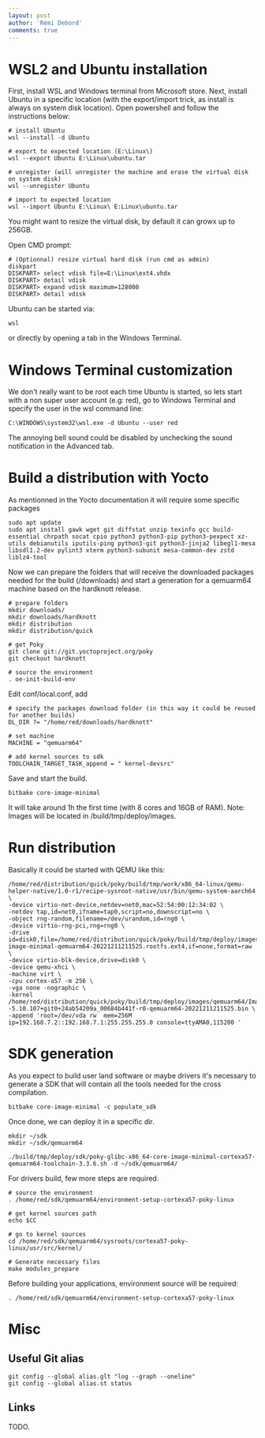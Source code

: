 ```yaml
---
layout: post
author: 'Rémi Debord'
comments: true
---
```


# WSL2 and Ubuntu installation

First, install WSL and Windows terminal from Microsoft store.
Next, install Ubuntu in a specific location (with the export/import trick, as install is always on system disk location).
Open powershell and follow the instructions below:
```
# install Ubuntu
wsl --install -d Ubuntu

# export to expected location (E:\Linux\)
wsl --export Ubuntu E:\Linux\ubuntu.tar

# unregister (will unregister the machine and erase the virtual disk on system disk)
wsl --unregister Ubuntu

# import to expected location
wsl --import Ubuntu E:\Linux\ E:Linux\ubuntu.tar
```
You might want to resize the virtual disk, by default it can growx up to 256GB.

Open CMD prompt:
```
# (Optionnal) resize virtual hard disk (run cmd as admin)
diskpart
DISKPART> select vdisk file=E:\Linux\ext4.vhdx
DISKPART> detail vdisk
DISKPART> expand vdisk maximum=128000
DISKPART> detail vdisk
```
Ubuntu can be started via:
```
wsl
```
or directly by opening a tab in the Windows Terminal.

# Windows Terminal customization

We don't really want to be root each time Ubuntu is started, so lets start with a non super user account (e.g: red), go to Windows Terminal and specify the user in the wsl command line:
```
C:\WINDOWS\system32\wsl.exe -d Ubuntu --user red
``` 
The annoying bell sound could be disabled by unchecking the sound notification in the Advanced tab.

# Build a distribution with Yocto

As mentionned in the Yocto documentation it will require some specific packages
```
sudo apt update
sudo apt install gawk wget git diffstat unzip texinfo gcc build-essential chrpath socat cpio python3 python3-pip python3-pexpect xz-utils debianutils iputils-ping python3-git python3-jinja2 libegl1-mesa libsdl1.2-dev pylint3 xterm python3-subunit mesa-common-dev zstd liblz4-tool
```
Now we can prepare the folders that will receive the downloaded packages needed for the build (/downloads) and start a generation for a qemuarm64 machine based on the hardknott release.
```
# prepare folders
mkdir downloads/
mkdir downloads/hardknott
mkdir distribution
mkdir distribution/quick

# get Poky
git clone git://git.yoctoproject.org/poky
git checkout hardknott

# source the environment
. oe-init-build-env
```
Edit conf/local.conf, add
```
# specify the packages download folder (in this way it could be reused for another builds)
DL_DIR ?= "/home/red/downloads/hardknott"

# set machine
MACHINE = "qemuarm64"

# add kernel sources to sdk
TOOLCHAIN_TARGET_TASK_append = " kernel-devsrc" 
```
Save and start the build.
```
bitbake core-image-minimal
```
It will take around 1h the first time (with 8 cores and 16GB of RAM).
Note: Images will be located in /build/tmp/deploy/images.

# Run distribution

Basically it could be started with QEMU like this:
```
/home/red/distribution/quick/poky/build/tmp/work/x86_64-linux/qemu-helper-native/1.0-r1/recipe-sysroot-native/usr/bin/qemu-system-aarch64 \
-device virtio-net-device,netdev=net0,mac=52:54:00:12:34:02 \
-netdev tap,id=net0,ifname=tap0,script=no,downscript=no \
-object rng-random,filename=/dev/urandom,id=rng0 \
-device virtio-rng-pci,rng=rng0 \
-drive id=disk0,file=/home/red/distribution/quick/poky/build/tmp/deploy/images/qemuarm64/core-image-minimal-qemuarm64-20221211211525.rootfs.ext4,if=none,format=raw \
-device virtio-blk-device,drive=disk0 \
-device qemu-xhci \
-machine virt \
-cpu cortex-a57 -m 256 \
-vga none -nographic \
-kernel /home/red/distribution/quick/poky/build/tmp/deploy/images/qemuarm64/Image--5.10.107+git0+24ab54209a_00684b441f-r0-qemuarm64-20221211211525.bin \
-append 'root=/dev/vda rw  mem=256M ip=192.168.7.2::192.168.7.1:255.255.255.0 console=ttyAMA0,115200 '
```

# SDK generation

As you expect to build user land software or maybe drivers it's necessary to generate a SDK that will contain all the tools needed for the cross compilation.
```
bitbake core-image-minimal -c populate_sdk
```
Once done, we can deploy it in a specific dir.
```
mkdir ~/sdk
mkdir ~/sdk/qemuarm64

./build/tmp/deploy/sdk/poky-glibc-x86_64-core-image-minimal-cortexa57-qemuarm64-toolchain-3.3.6.sh -d ~/sdk/qemuarm64/
```
For drivers build, few more steps are required.
```
# source the environment
. /home/red/sdk/qemuarm64/environment-setup-cortexa57-poky-linux

# get kernel sources path
echo $CC

# go to kernel sources
cd /home/red/sdk/qemuarm64/sysroots/cortexa57-poky-linux/usr/src/kernel/

# Generate necessary files
make modules_prepare
```
Before building your applications, environment source will be required:
```
. /home/red/sdk/qemuarm64/environment-setup-cortexa57-poky-linux
```
# Misc
## Useful Git alias
```
git config --global alias.glt "log --graph --oneline"
git config --global alias.st status
```
## Links
TODO.